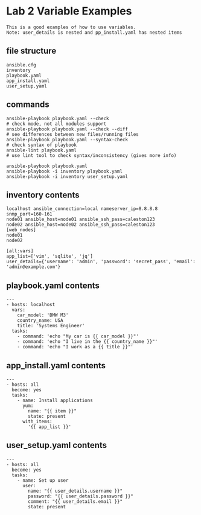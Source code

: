 # Lab 2 Variable Examples

    This is a good examples of how to use variables.
    Note: user_details is nested and pp_install.yaml has nested items
    
## file structure

    ansible.cfg
    inventory
    playbook.yaml
    app_install.yaml
    user_setup.yaml
    
    
## commands

    ansible-playbook playbook.yaml --check                                      # check mode, not all modules support
    ansible-playbook playbook.yaml --check --diff                               # see differences between new files/running files
    ansible-playbook playbook.yaml --syntax-check                               # check syntax of playbook
    ansible-lint playbook.yaml                                                  # use lint tool to check syntax/inconsistency (gives more info)
    
    ansible-playbook playbook.yaml
    ansible-playbook -i inventory playbook.yaml
    ansible-playbook -i inventory user_setup.yaml
    
## inventory contents

    localhost ansible_connection=local nameserver_ip=8.8.8.8 snmp_port=160-161
    node01 ansible_host=node01 ansible_ssh_pass=caleston123
    node02 ansible_host=node02 ansible_ssh_pass=caleston123
    [web_nodes]
    node01
    node02

    [all:vars]
    app_list=['vim', 'sqlite', 'jq']
    user_details={'username': 'admin', 'password': 'secret_pass', 'email': 'admin@example.com'}
    
## playbook.yaml contents

    ---
    - hosts: localhost
      vars:
        car_model: 'BMW M3'
        country_name: USA
        title: 'Systems Engineer'
      tasks:
        - command: 'echo "My car is {{ car_model }}"'
        - command: 'echo "I live in the {{ country_name }}"'
        - command: 'echo "I work as a {{ title }}"'
        
## app_install.yaml contents

    ---
    - hosts: all
      become: yes
      tasks:
        - name: Install applications
          yum:
            name: "{{ item }}"
            state: present
          with_items:
            '{{ app_list }}'
            
## user_setup.yaml contents

    ---
    - hosts: all
      become: yes
      tasks:
        - name: Set up user
          user:
            name: "{{ user_details.username }}"
            password: "{{ user_details.password }}"
            comment: "{{ user_details.email }}"
            state: present